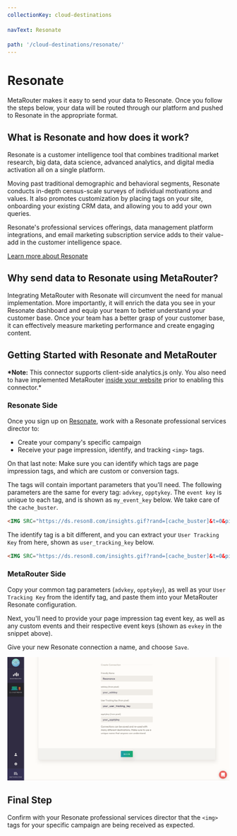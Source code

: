 ```yaml
---
collectionKey: cloud-destinations

navText: Resonate

path: '/cloud-destinations/resonate/'
---
```


# Resonate

MetaRouter makes it easy to send your data to Resonate. Once you follow the steps below, your data will be routed through our platform and pushed to Resonate in the appropriate format.

## What is Resonate and how does it work?

Resonate is a customer intelligence tool that combines traditional market research, big data, data science, advanced analytics, and digital media activation all on a single platform.

Moving past traditional demographic and behavioral segments, Resonate conducts in-depth census-scale surveys of individual motivations and values. It also promotes customization by placing tags on your site, onboarding your existing CRM data, and allowing you to add your own queries.

Resonate's professional services offerings, data management platform integrations, and email marketing subscription service adds to their value-add in the customer intelligence space.

[Learn more about Resonate](https://www.resonate.com/)

## Why send data to Resonate using MetaRouter?

Integrating MetaRouter with Resonate will circumvent the need for manual implementation. More importantly, it will enrich the data you see in your Resonate dashboard and equip your team to better understand your customer base. Once your team has a better grasp of your customer base, it can effectively measure marketing performance and create engaging content.

## Getting Started with Resonate and MetaRouter

**\*Note:** This connector supports client-side analytics.js only. You also need to have implemented MetaRouter [inside your website](/sources/analytics-js/) prior to enabling this connector.\*

### Resonate Side

Once you sign up on [Resonate](https://www.resonate.com/), work with a Resonate professional services director to:

- Create your company's specific campaign
- Receive your page impression, identify, and tracking `<img>` tags.

On that last note: Make sure you can identify which tags are page impression tags, and which are custom or conversion tags.

The tags will contain important parameters that you'll need. The following parameters are the same for every tag: `advkey`, `opptykey`. The `event key` is unique to each tag, and is shown as `my_event_key` below. We take care of the `cache_buster`.

```HTML
<IMG SRC="https://ds.reson8.com/insights.gif?rand=[cache_buster]&t=0&pixt=resonate&advkey=my_advkey&opptykey=my_opptykey&evkey=my_event_key&evtype=custom" WIDTH=1 HEIGHT=1 BORDER=0>
```

The identify tag is a bit different, and you can extract your `User Tracking Key` from here, shown as `user_tracking_key` below.

```HTML
<IMG SRC="https://ds.reson8.com/insights.gif?rand=[cache_buster]&t=0&pixt=resonate&advkey=my_advkey&opptykey=my_opptykey&evkey=my_event_key&evtype=custom&resnc1=esp&resnc2=open&resnc3=%%user_tracking_key%%" WIDTH=1 HEIGHT=1 BORDER=0>
```

### MetaRouter Side

Copy your common tag parameters (`advkey`, `opptykey`), as well as your `User Tracking Key` from the identify tag, and paste them into your MetaRouter Resonate configuration.

Next, you'll need to provide your page impression tag event key, as well as any custom events and their respective event keys (shown as `evkey` in the snippet above).

Give your new Resonate connection a name, and choose `Save`.

![resonate1](/images/resonate1v2.png)

## Final Step

Confirm with your Resonate professional services director that the `<img>` tags for your specific campaign are being received as expected.
